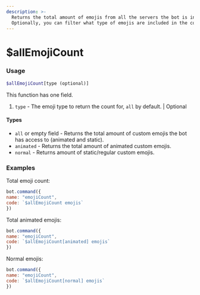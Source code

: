 ```yaml
---
description: >-
  Returns the total amount of emojis from all the servers the bot is in.
  Optionally, you can filter what type of emojis are included in the count.
---
```


# $allEmojiCount

### Usage

```php
$allEmojiCount[type (optional)]
```

This function has one field.

1. `type` - The emoji type to return the count for, `all` by default. \| Optional

#### Types

* `all` or empty field - Returns the total amount of custom emojis the bot has access to \(animated and static\).
* `animated` - Returns the total amount of animated custom emojis.
* `normal` - Returns amount of static/regular custom emojis.

### Examples

Total emoji count:

```javascript
bot.command({
name: "emojiCount",
code: `$allEmojiCount emojis`
})
```

Total animated emojis:

```javascript
bot.command({
name: "emojiCount",
code: `$allEmojiCount[animated] emojis`
})
```

Normal emojis:

```javascript
bot.command({
name: "emojiCount",
code: `$allEmojiCount[normal] emojis`
})
```

